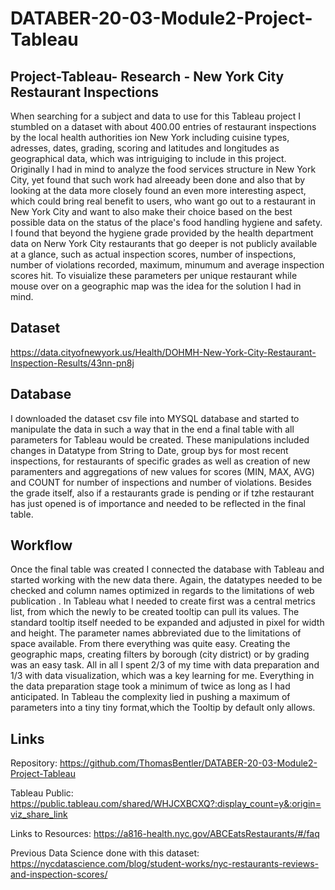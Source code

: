 # DATABER-20-03-Module2-Project-Tableau


## Project-Tableau- Research - New York City Restaurant Inspections

When searching for a subject and data to use for this Tableau project I stumbled on a dataset with about 400.00 entries of restaurant inspections by the local health authorities ion New York including cuisine types, adresses, dates, grading, scoring and latitudes and longitudes as geographical data, which was intriguiging to include in this project. Originally I had in mind to analyze the food services structure in New York City, yet found that such work had alreeady been done and also that by looking at the data more closely found an even more interesting aspect, which could bring real benefit to users, who want go out to a restaurant in New York City and want to also make their choice based on the best possible data on the status of the place's   food handling hygiene and safety. I found that beyond the hygiene grade provided by the health department data on Nerw York City restaurants that go deeper is not publicly available at a glance, such as actual inspection scores, number of inspections, number of violations recorded, maximum, minumum and average inspection scores hit. To visuialize these parameters per unique restaurant while mouse over on a geographic map was the idea for the solution I had in mind.


## Dataset
https://data.cityofnewyork.us/Health/DOHMH-New-York-City-Restaurant-Inspection-Results/43nn-pn8j


## Database
I downloaded the dataset csv file into MYSQL database and started to manipulate the data in such a way that in the end a final table with all parameters for Tableau would be created. These manipulations included changes in Datatype from String to Date, group bys for most recent inspections, for restaurants of specific grades as well as creation of new paramenters and aggregations of new values for scores (MIN, MAX, AVG) and COUNT for number of inspections and number of violations. Besides the grade itself, also if a restaurants grade is pending or if tzhe restaurant has just opened is of importance and needed to be reflected in the final table.


## Workflow
Once the final table was created I connected the database with Tableau and started working with the new data there. Again, the datatypes needed to be checked and column names optimized in regards to the limitations of web publication . In Tableau what I needed to create first was a central metrics list, from which the newly to be created tooltip can pull its values. The standard tooltip itself needed to be expanded and adjusted in pixel for width and height. The parameter names abbreviated due to the limitations of space available. From there everything was quite easy. Creating the geographic maps, creating filters by borough (city district) or by grading was an easy task. All in all I spent 2/3 of my time with data preparation and 1/3 with data visualization, which was a key learning for me. Everything in the data preparation stage took a minimum of twice as long as I had anticipated. In Tableau the complexity lied in pushing a maximum of parameters into a tiny tiny format,which the Tooltip by default only allows.


## Links
Repository:
https://github.com/ThomasBentler/DATABER-20-03-Module2-Project-Tableau

Tableau Public:
https://public.tableau.com/shared/WHJCXBCXQ?:display_count=y&:origin=viz_share_link

Links to Resources:
https://a816-health.nyc.gov/ABCEatsRestaurants/#/faq

Previous Data Science done with this dataset:
https://nycdatascience.com/blog/student-works/nyc-restaurants-reviews-and-inspection-scores/